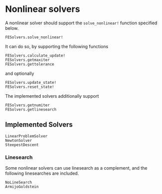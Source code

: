 # Nonlinear solvers
A nonlinear solver should support the `solve_nonlinear!` function specified below. 

```@docs
FESolvers.solve_nonlinear!
```

It can do so, by supporting the following functions
```@docs
FESolvers.calculate_update!
FESolvers.getmaxiter
FESolvers.gettolerance
```
and optionally
```@docs
FESolvers.update_state!
FESolvers.reset_state!
```

The implemented solvers additionally support 
```@docs
FESolvers.getnumiter
FESolvers.getlinesearch
```

## Implemented Solvers

```@docs
LinearProblemSolver
NewtonSolver
SteepestDescent
```

### Linesearch
Some nonlinear solvers can use linesearch as a complement, 
and the following linesearches are included. 
```@docs
NoLineSearch
ArmijoGoldstein
```